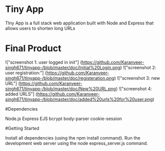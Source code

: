 # Tiny App
TIny App is a full stack web application built with Node and Express that allows users to shorten long URLs

# Final Product 
!["screenshot 1: user logged in init"] (https://github.com/Karanveer-singh671/tinyapp-/blob/master/doc/Initial%20Login.png)
!["screenshot 2: user registration:"] (https://github.com/Karanveer-singh671/tinyapp-/blob/master/doc/registeration.png)
!["screenshot 3: new URL"] (https://github.com/Karanveer-singh671/tinyapp-/blob/master/doc/New%20URL.png)
!["screenshot 4: added URLS"] (https://github.com/Karanveer-singh671/tinyapp-/blob/master/doc/added%20urls%20for%20user.png)

#Dependencies

  Node.js
  Express
  EJS
  bcrypt
  body-parser
  cookie-session

#Getting Started

Install all dependencies (using the npm install command).
Run the development web server using the node express_server.js command.
